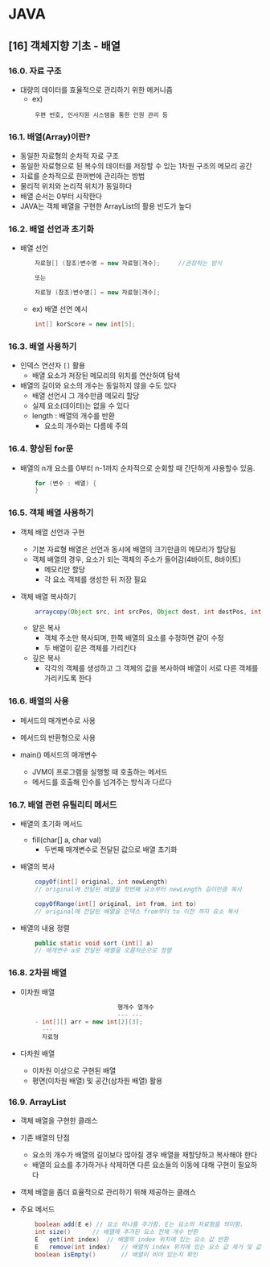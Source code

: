 JAVA
===
[16] 객체지향 기초 - 배열
----
### 16.0. 자료 구조 
- 대량의 데이터를 효율적으로 관리하기 위한 메커니즘 
    - ex)
    ```
        우편 번호, 인사지원 시스템을 통한 인원 관리 등
    ```

### 16.1. 배열(Array)이란?
- 동일한 자료형의 순차적 자료 구조 
- 동일한 자료형으로 된 복수의 데이터를 저장할 수 있는 1차원 구조의 메모리 공간 
- 자료를 순차적으로 한꺼번에 관리하는 방법
- 물리적 위치와 논리적 위치가 동일하다
- 배열 순서는 0부터 시작한다
- JAVA는 객체 배열을 구현한 ArrayList의 활용 빈도가 높다

### 16.2. 배열 선언과 초기화 
- 배열 선언
    ```java
        자료형[] (참조)변수명 = new 자료형[개수];     //권장하는 방식
    
        또는

        자료형 (참조)변수명[] = new 자료형[개수]; 
    ```
        
    - ex) 배열 선언 예시
    ```java    
        int[] korScore = new int[5];
    ```

### 16.3. 배열 사용하기 
- 인덱스 연산자 `[]` 활용 
    - 배열 요소가 저장된 메모리의 위치를 연산하여 탐색
- 배열의 길이와 요소의 개수는 동일하지 않을 수도 있다
    - 배열 선언시 그 개수만큼 메모리 할당
    - 실제 요소(데이터)는 없을 수 있다
    - length : 배열의 개수를 반환
        - 요소의 개수와는 다름에 주의

### 16.4. 향상된 for문 
- 배열의 n개 요소를 0부터 n-1까지 순차적으로 순회할 때 간단하게 사용할수 있음.
    ```java
        for (변수 : 배열) {
        }                 
    ```
### 16.5. 객체 배열 사용하기
- 객체 배열 선언과 구현 
    - 기본 자료형 배열은 선언과 동시에 배열의 크기만큼의 메모리가 할당됨
    - 객체 배열의 경우, 요소가 되는 객체의 주소가 들어감(4바이트, 8바이트) 
        - 메모리만 할당
        - 각 요소 객체를 생성한 뒤 저장 필요

- 객체 배열 복사하기 
    ```java
        arraycopy(Object src, int srcPos, Object dest, int destPos, int length)
    ```
    - 얕은 복사
        - 객체 주소만 복사되며, 한쪽 배열의 요소를 수정하면 같이 수정
        - 두 배열이 같은 객체를 가리킨다
    - 깊은 복사 
        - 각각의 객체를 생성하고 그 객체의 값을 복사하여 배열이 서로 다른 객체를 가리키도록 한다


### 16.6. 배열의 사용
- 메서드의 매개변수로 사용          
- 메서드의 반환형으로 사용

- main() 메서드의 매개변수 
    - JVM이 프로그램을 실행할 때 호출하는 메서드 
    - 메서드를 호출해 인수를 넘겨주는 방식과 다르다 

### 16.7. 배열 관련 유틸리티 메서드 
- 배열의 초기화 메서드 
    - fill(char[] a, char val)
        - 두번째 매개변수로 전달된 값으로 배열 초기화 
- 배열의 복사 
    ```java
        copyOf(int[] original, int newLength)
        // original에 전달된 배열을 첫번째 요소부터 newLength 길이만큼 복사  
    ```
    ```java
        copyOfRange(int[] original, int from, int to)
        // original에 전달된 배열을 인덱스 from부터 to 이전 까지 요소 복사
    ```
        
- 배열의 내용 정렬
    ```java
        public static void sort (int[] a)
        // 매개변수 a로 전달된 배열을 오름차순으로 정렬 
    ```
        

### 16.8. 2차원 배열
- 이차원 배열
    ```java
                               행개수 열개수     
                               --- --- 
        - int[][] arr = new int[2][3];     
          ---
          자료형   
    ```

- 다차원 배열 
    - 이차원 이상으로 구현된 배열
    - 평면(이차원 배열) 및 공간(삼차원 배열) 활용

### 16.9. ArrayList
- 객체 배열을 구현한 클래스 

- 기존 배열의 단점
    - 요소의 개수가 배열의 길이보다 많아질 경우 배열을 재할당하고 복사해야 한다
    - 배열의 요소를 추가하거나 삭제하면 다른 요소들의 이동에 대해 구현이 필요하다

- 객체 배열을 좀더 효율적으로 관리하기 위해 제공하는 클래스
- 주요 메서드 
    ```java 
        boolean add(E e) // 요소 하나를 추가함. E는 요소의 자료형을 의미함.
        int size()      // 배열에 추가된 요소 전체 개수 반환
        E	get(int index)  // 배열의 index 위치에 있는 요소 값 반환
        E	remove(int index)   // 배열의 index 위치에 있는 요소 값 제거 및 값을 반환
        boolean isEmpty()       // 배열이 비어 있는지 확인                 
    ```